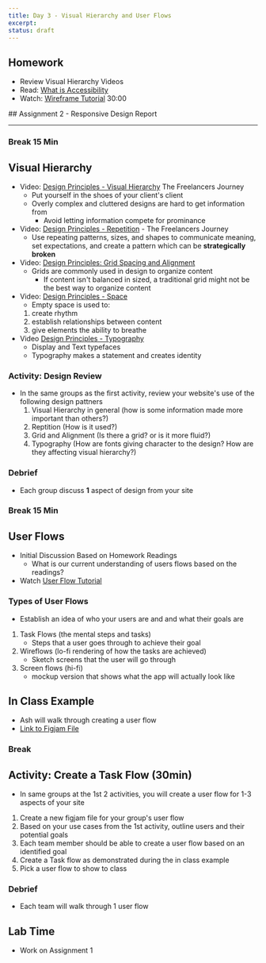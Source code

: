 ```yaml
---
title: Day 3 - Visual Hierarchy and User Flows
excerpt:
status: draft
---
```


<script>

	import Homework from "$lib/components/Homework.svelte";
	import LessonPlan from "$lib/components/LessonPlan.svelte";
	import LabTime from "$lib/components/LabTime.svelte";

</script>

<HomeWork>

## Homework

- Review Visual Hierarchy Videos
- Read: [What is Accessibility](https://developer.mozilla.org/en-US/docs/Learn/Accessibility/What_is_accessibility)
- Watch: [Wireframe Tutorial](https://www.youtube.com/watch?v=pN92rnO_n5U) 30:00

</HomeWork>

<LessonPlan>
## Assignment 2 - Responsive Design Report

---

### Break 15 Min

## Visual Hierarchy

- Video: [Design Principles - Visual Hierarchy](https://www.youtube.com/watch?v=qZWDJqY27bw) The Freelancers Journey
  - Put yourself in the shoes of your client's client
  - Overly complex and cluttered designs are hard to get information from
    - Avoid letting information compete for prominance
- Video: [Design Principles - Repetition](https://www.youtube.com/watch?v=8zhhc5pzE9Y) - The Freelancers Journey
  - Use repeating patterns, sizes, and shapes to communicate meaning, set expectations, and create a pattern which can be **strategically broken**
- Video: [Design Principles: Grid Spacing and Alignment](https://www.youtube.com/watch?v=9QRIjnMEXw8)
  - Grids are commonly used in design to organize content
    - If content isn't balanced in sized, a traditional grid might not be the best way to organize content
- Video: [Design Principles - Space](https://www.youtube.com/watch?v=3dESVj7-XzI)
  - Empty space is used to:
  1. create rhythm
  2. establish relationships between content
  3. give elements the ability to breathe
- Video [Design Principles - Typography](https://www.youtube.com/watch?v=yom0nogFN3k)
  - Display and Text typefaces
  - Typography makes a statement and creates identity

### Activity: Design Review

- In the same groups as the first activity, review your website's use of the following design pattners
  1. Visual Hierarchy in general (how is some information made more important than others?)
  2. Reptition (How is it used?)
  3. Grid and Alignment (Is there a grid? or is it more fluid?)
  4. Typography (How are fonts giving character to the design? How are they affecting visual hierarchy?)

### Debrief

- Each group discuss **1** aspect of design from your site

### Break 15 Min

## User Flows

- Initial Discussion Based on Homework Readings
  - What is our current understanding of users flows based on the readings?
- Watch [User Flow Tutorial](https://www.youtube.com/watch?v=TIV1y11xz7k)

### Types of User Flows

- Establish an idea of who your users are and and what their goals are

1. Task Flows (the mental steps and tasks)
   - Steps that a user goes through to achieve their goal
2. Wireflows (lo-fi rendering of how the tasks are achieved)
   - Sketch screens that the user will go through
3. Screen flows (hi-fi)
   - mockup version that shows what the app will actually look like

## In Class Example

- Ash will walk through creating a user flow
- [Link to Figjam File](https://www.figma.com/file/JSuY5AkMcZZ3UfKI7ntpQS/User-Flow-Example?node-id=0%3A1)

### Break

## Activity: Create a Task Flow (30min)

- In same groups at the 1st 2 activities, you will create a user flow for 1-3 aspects of your site

1. Create a new figjam file for your group's user flow
2. Based on your use cases from the 1st activity, outline users and their potential goals
3. Each team member should be able to create a user flow based on an identified goal
4. Create a Task flow as demonstrated during the in class example
5. Pick a user flow to show to class

### Debrief

- Each team will walk through 1 user flow

</LessonPlan>

<LabTime>

## Lab Time

- Work on Assignment 1

</LabTime>
